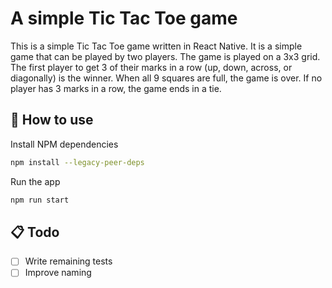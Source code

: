 # A simple Tic Tac Toe game

This is a simple Tic Tac Toe game written in React Native. It is a simple game that can be played by two players. The game is played on a 3x3 grid. The first player to get 3 of their marks in a row (up, down, across, or diagonally) is the winner. When all 9 squares are full, the game is over. If no player has 3 marks in a row, the game ends in a tie.

## 🚀 How to use

Install NPM dependencies

```bash
npm install --legacy-peer-deps
```

Run the app

```bash
npm run start
```

## 📋 Todo

- [ ] Write remaining tests
- [ ] Improve naming
